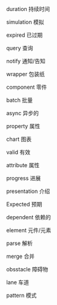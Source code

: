 duration		持续时间

simulation		模拟

expired		已过期

query		查询

notify		通知/告知

wrapper		包装纸

component		零件

batch		批量

async		异步的

property		属性

chart		图表 

valid		有效

attribute		属性

progress		进展

presentation		介绍

Expected		预期

dependent		依赖的

element		元件/元素

parse		解析

merge		合并

obsstacle		障碍物

lane		车道

pattern		模式